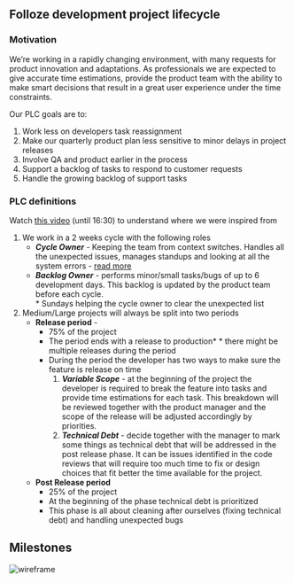 ## Folloze development project lifecycle
### Motivation
We’re working in a rapidly changing environment, with many requests for product innovation and adaptations.
As professionals we are expected to give accurate time estimations, provide the product team with the ability to make smart decisions that result in a great user experience under the time constraints.

Our PLC goals are to:
1. Work less on developers task reassignment
2. Make our quarterly product plan less sensitive to minor delays in project releases
3. Involve QA and product earlier in the process
4. Support a backlog of tasks to respond to customer requests
5. Handle the growing backlog of support tasks

### PLC definitions
Watch [this video](https://www.youtube.com/watch?v=ATpJBeuknaQ) (until 16:30) to understand where we were inspired from
1. We work in a 2 weeks cycle with the following roles
    - ***Cycle Owner*** - Keeping the team from context switches. Handles all the unexpected issues, manages standups and looking at all the system errors - [read more](https://github.com/zvikamenahemi/handbook/blob/main/cycle-owner.md)
    - ***Backlog Owner*** - performs minor/small tasks/bugs of up to 6 development days. This backlog is updated by the product team before each cycle.  
    \* Sundays helping the cycle owner to clear the unexpected list
2. Medium/Large projects will always be split into two periods
   - **Release period** - 
     - 75% of the project
     - The period ends with a release to production*
     \* there might be multiple releases during the period
     - During the period the developer has two ways to make sure the feature is release on time
       1. ***Variable Scope*** - at the beginning of the project the developer is required to break the feature into tasks and provide time estimations for each task. This breakdown will be reviewed together with the product manager and the scope of the release will be adjusted accordingly by priorities.
       2. ***Technical Debt*** - decide together with the manager to mark some things as technical debt that will be addressed in the post release phase. It can be issues identified in the code reviews that will require too much time to fix or design choices that fit better the time available for the project.
   - **Post Release period**
     - 25% of the project
     - At the beginning of the phase technical debt is prioritized
     - This phase is all about cleaning after ourselves (fixing technical debt) and handling unexpected bugs
## Milestones
![wireframe](https://images.folloze.com/image/upload/v1617476412/milestones_ccgrs6.png)
